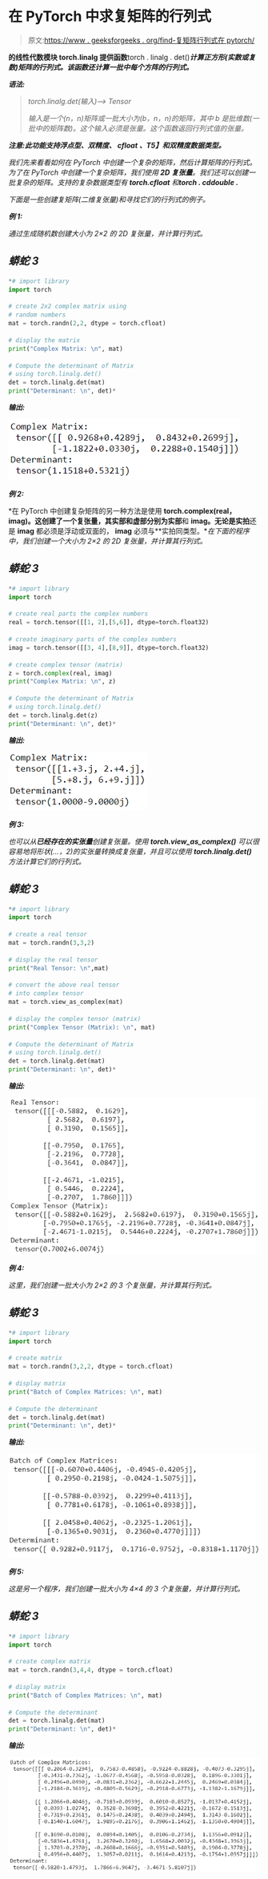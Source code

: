 # 在 PyTorch 中求复矩阵的行列式

> 原文:[https://www . geeksforgeeks . org/find-复矩阵行列式在 pytorch/](https://www.geeksforgeeks.org/find-determinant-of-a-complex-matrix-in-pytorch/)

**的线性代数模块 **torch.linalg** 提供函数**torch . linalg . det()***计算正方形(实数或复数)矩阵的行列式。该函数还计算一批中每个方阵的行列式。***

***语法:***

> *torch.linalg.det(输入)–> Tensor*
> 
>  *输入是一个(n，n)矩阵或一批大小为(b，n，n)的矩阵，其中 b 是批维数(一批中的矩阵数)。这个输入必须是张量。这个函数返回行列式值的张量。*

***注意:**此功能支持浮点型、双精度、 **cfloat** 、**T5】和**双精度**数据类型。***

*我们先来看看如何在 PyTorch 中创建一个复杂的矩阵，然后计算矩阵的行列式。为了在 PyTorch 中创建一个复杂矩阵，我们使用 **2D 复张量**。我们还可以创建一批复杂的矩阵。支持的复杂数据类型有 **torch.cfloat** 和**torch . cddouble .***

*下面是一些创建复矩阵(二维复张量)和寻找它们的行列式的例子。*

***例 1:***

*通过生成随机数创建大小为 2×2 的 2D 复张量，并计算行列式。*

## *蟒蛇 3*

```py
*# import library
import torch

# create 2x2 complex matrix using
# random numbers
mat = torch.randn(2,2, dtype = torch.cfloat)

# display the matrix
print("Complex Matrix: \n", mat)

# Compute the determinant of Matrix
# using torch.linalg.det()
det = torch.linalg.det(mat)
print("Determinant: \n", det)*
```

***输出:***

*![](img/7b2ea8f4ded1f4d55a34c66f0d6bd3ed.png)*

***例 2:***

*在 PyTorch 中创建复杂矩阵的另一种方法是使用 **torch.complex(real，imag)。**这创建了一个复张量，其实部和虚部分别为**实部**和 **imag。**无论是**实拍**还是 **imag** 都必须是浮动或双面的， **imag** 必须与**实拍同类型。**在下面的程序中，我们创建一个大小为 2×2 的 2D 复张量，并计算其行列式。*

## *蟒蛇 3*

```py
*# import library
import torch

# create real parts the complex numbers
real = torch.tensor([[1, 2],[5,6]], dtype=torch.float32)

# create imaginary parts of the complex numbers
imag = torch.tensor([[3, 4],[8,9]], dtype=torch.float32)

# create complex tensor (matrix)
z = torch.complex(real, imag)
print("Complex Matrix: \n", z)

# Compute the determinant of Matrix
# using torch.linalg.det()
det = torch.linalg.det(z)
print("Determinant: \n", det)*
```

***输出:***

*![](img/adf6523b12e762fe5792eefd4c404ed2.png)*

***例 3:***

*也可以从**已经存在的实张量**创建复张量。使用 **torch.view_as_complex()** 可以很容易地将形状(…，2)的实张量转换成复张量，并且可以使用 **torch.linalg.det()** 方法计算它们的行列式。*

## *蟒蛇 3*

```py
*# import library
import torch

# create a real tensor
mat = torch.randn(3,3,2)

# display the real tensor
print("Real Tensor: \n",mat)

# convert the above real tensor
# into complex tensor
mat = torch.view_as_complex(mat)

# display the complex tensor (matrix)
print("Complex Tensor (Matrix): \n", mat)

# Compute the determinant of Matrix
# using torch.linalg.det()
det = torch.linalg.det(mat)
print("Determinant: \n", det)*
```

***输出:***

*![](img/7be90dfd660fb144be20f3c45c62ceb3.png)*

***例 4:***

*这里，我们创建一批大小为 2×2 的 3 个复张量，并计算其行列式。*

## *蟒蛇 3*

```py
*# import library
import torch

# create matrix
mat = torch.randn(3,2,2, dtype = torch.cfloat)

# display matrix
print("Batch of Complex Matrices: \n", mat)

# Compute the determinant
det = torch.linalg.det(mat)
print("Determinant: \n", det)*
```

***输出:***

*![](img/e1bf9c3f0ae6c124bdf26291f17479a1.png)*

***例 5:***

*这是另一个程序，我们创建一批大小为 4×4 的 3 个复张量，并计算行列式。*

## *蟒蛇 3*

```py
*# import library
import torch

# create complex matrix
mat = torch.randn(3,4,4, dtype = torch.cfloat)

# display matrix
print("Batch of Complex Matrices: \n", mat)

# Compute the determinant
det = torch.linalg.det(mat)
print("Determinant: \n", det)*
```

***输出:***

*![](img/f5f52150c64c21a63a5d6f6bd6eb6ab1.png)*